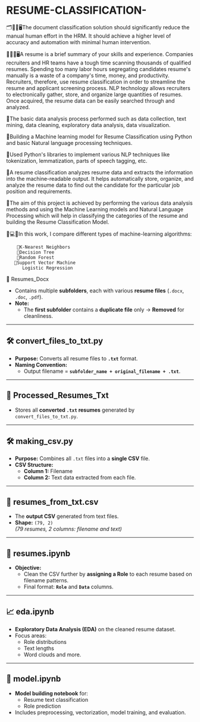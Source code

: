 # RESUME-CLASSIFICATION-

🗂📑📝🖥The document classification solution should significantly reduce the manual human effort in the HRM.
         It should achieve a higher level of accuracy and automation with minimal human intervention.

📌📄🧠🖥A resume is a brief summary of your skills and experience. Companies recruiters and HR teams have a tough time scanning thousands of qualified resumes. 
         Spending too many labor hours segregating candidates 
         resume's manually is a waste of a company's time, money, and productivity. Recruiters, therefore, use resume classification in order to streamline the resume and applicant screening process. NLP technology 
         allows recruiters to electronically gather, store, and organize large quantities of resumes. Once acquired, the resume data can be easily searched through and analyzed.

🔸The basic data analysis process performed such as data collection, text mining, data cleaning, exploratory data analysis, data visualization.

🔹Building a Machine learning model for Resume Classification using Python and basic Natural language processing techniques.

🔸Used Python's libraries to implement various NLP techniques like tokenization, lemmatization, parts of speech tagging, etc.

🔹A resume classification analyzes resume data and extracts the information into the machine-readable output. It helps automatically store, organize, and analyze the resume data to find out the candidate for the 
  particular job position and requirements.
     
🔸The aim of this project is achieved by performing the various data analysis methods and using the Machine Learning models and Natural Language Processing which will help in classifying the categories of the 
   resume and building the Resume Classification Model.

📌💻🧠In this work, I compare different types of machine-learning algorithms:

        🎯K-Nearest Neighbors
        🌲Decision Tree
        🌲Random Forest
       🚀Support Vector Machine
          Logistic Regression
 📂 Resumes_Docx
- Contains multiple **subfolders**, each with various **resume files** (`.docx`, `.doc`, `.pdf`).
- **Note:**  
  - The **first subfolder** contains a **duplicate file** only → **Removed** for cleanliness.

---

## 🛠️ convert_files_to_txt.py
- **Purpose:** Converts all resume files to **`.txt`** format.
- **Naming Convention:**  
  - Output filename = **`subfolder_name + original_filename + .txt`**.

---

## 📂 Processed_Resumes_Txt
- Stores all **converted `.txt` resumes** generated by `convert_files_to_txt.py`.

---

## 🛠️ making_csv.py
- **Purpose:** Combines all `.txt` files into a **single CSV** file.
- **CSV Structure:**  
  - **Column 1:** Filename  
  - **Column 2:** Text data extracted from each file.

---

## 📄 resumes_from_txt.csv
- The **output CSV** generated from text files.
- **Shape:** `(79, 2)`  
  *(79 resumes, 2 columns: filename and text)*

---

## 📓 resumes.ipynb
- **Objective:**  
  - Clean the CSV further by **assigning a Role** to each resume based on filename patterns.
  - Final format: **`Role`** and **`Data`** columns.

---

## 📈 eda.ipynb
- **Exploratory Data Analysis (EDA)** on the cleaned resume dataset.
- Focus areas:
  - Role distributions
  - Text lengths
  - Word clouds and more.

---

## 🧠 model.ipynb
- **Model building notebook** for:
  - Resume text classification
  - Role prediction
- Includes preprocessing, vectorization, model training, and evaluation.
